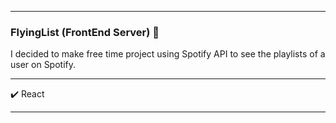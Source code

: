 <hr></hr>

### FlyingList (FrontEnd Server) 🎉

I decided to make free time project using Spotify API to see the playlists of a user on Spotify.

<hr></hr>

✔️ React

<hr></hr>
